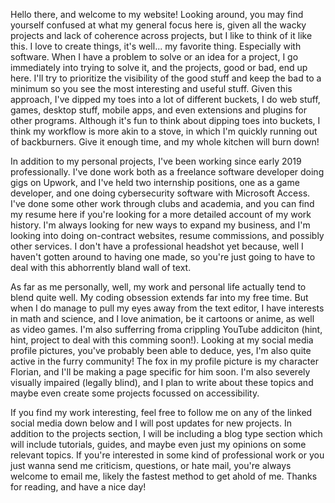 Hello there, and welcome to my website! Looking around, you may find yourself confused at what my general focus here is, given all the wacky projects and lack of coherence across projects, but I like to think of it like this. I love to create things, it's well... my favorite thing. Especially with software. When I have a problem to solve or an idea for a project, I go immediately into trying to solve it, and the projects, good or bad, end up here. I'll try to prioritize the visibility of the good stuff and keep the bad to a minimum so you see the most interesting and useful stuff. Given this approach, I've dipped my toes into a lot of different buckets, I do web stuff, games, desktop stuff, mobile apps, and even extensions and plugins for other programs. Although it's fun to think about dipping toes into buckets, I think my workflow is more akin to a stove, in which I'm quickly running out of backburners. Give it enough time, and my whole kitchen will burn down!

In addition to my personal projects, I've been working since early 2019 professionally. I've done work both as a freelance software developer doing gigs on Upwork, and I've held two internship positions, one as a game developer, and one doing cybersecurity software with Microsoft Access. I've done some other work through clubs and academia, and you can find my resume here if you're looking for a more detailed account of my work history. I'm always looking for new ways to expand my business, and I'm looking into doing on-contract websites, resume commissions, and possibly other services. I don't have a professional headshot yet because, well I haven't gotten around to having one made, so you're just going to have to deal with this abhorrently bland wall of text.

As far as me personally, well, my work and personal life actually tend to blend quite well. My coding obsession extends far into my free time. But when I do manage to pull my eyes away from the text editor, I have interests in math and science, and I love animation, be it cartoons or anime, as well as video games. I'm also sufferring froma  crippling YouTube addiciton (hint, hint, project to deal with this comming soon!). Looking at my social media profile pictures, you've probably been able to deduce, yes, I'm also quite active in the furry community! The fox in my profile picture is my character Florian, and I'll be making a page specific for him soon. I'm also severely visually impaired (legally blind), and I plan to write about these topics and maybe even create some projects focussed on accessibility.

If you find my work interesting, feel free to follow me on any of the linked social media down below and I will post updates for new projects. In addition to the projects section, I will be including a blog type section which will include tutorials, guides, and maybe even just my opinions on some relevant topics. If you're interested in some kind of professional work or you just wanna send me criticism, questions, or hate mail, you're always welcome to email me, likely the fastest method to get ahold of me. Thanks for reading, and have a nice day!